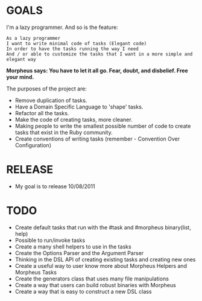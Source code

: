 GOALS
=====

I'm a lazy programmer. And so is the feature:

    As a lazy programmer
    I want to write minimal code of tasks (Elegant code)
    In order to have the tasks running the way I need
    And / or able to customize the tasks that I want in a more simple and elegant way

<b> Morpheus says: You have to let it all go. Fear, doubt, and disbelief. Free your mind. </b>

The purposes of the project are:

- Remove duplication of tasks.
- Have a Domain Specific Language to 'shape' tasks.
- Refactor all the tasks.
- Make the code of creating tasks, more cleaner.
- Making people to write the smallest possible number of code to create tasks that exist in the Ruby community.
- Create conventions of writing tasks (remember - Convention Over Configuration)

RELEASE
=======

* My goal is to release 10/08/2011

TODO
====

* Create default tasks that run with the #task and #morpheus binary(list, help)
* Possible to run/invoke tasks
* Create a many shell helpers to use in the tasks
* Create the Options Parser and the Argument Parser
* Thinking in the DSL API of creating existing tasks and creating new ones
* Create a useful way to user know more about Morpheus Helpers and Morpheus Tasks
* Create the generators class that uses many file manipulations
* Create a way that users can build robust binaries with Morpheus
* Create a way that is easy to construct a new DSL class
